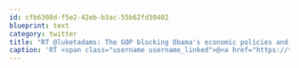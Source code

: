 ```yaml
---
id: cfb6308d-f5e2-42eb-b3ac-55b62fd30402
blueprint: text
category: twitter
title: "RT @luketadams: The GOP blocking Obama's economic policies and then blaming him for the economy is like a bully who trips you and then c ..."
caption: 'RT <span class="username username_linked">@<a href="https://twitter.com/luketadams" title="Luke Adams 🎤">luketadams</a></span>: The GOP blocking Obama''s economic policies and then blaming him for the economy is like a bully who trips you and then c ...'
---
```

